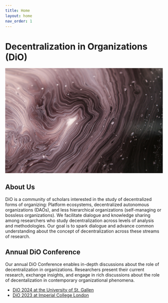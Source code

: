 ```yaml
---
title: Home
layout: home
nav_order: 1
---
```


# Decentralization in Organizations (DiO)

![cover](asset/cover.jpg)

## About Us

DiO is a community of scholars interested in the study of decentralized forms of organizing: Platform ecosystems, decentralized autonomous organizations (DAOs), and less hierarchical organizations (self-managing or bossless organizations). We facilitate dialogue and knowledge sharing among researchers who study decentralization across levels of analysis and methodologies. Our goal is to spark dialogue and advance common understanding about the concept of decentralization across these streams of research.

## Annual DiO Conference

Our annual DiO Conference enables in-depth discussions about the role of decentralization in organizations. Researchers present their current research, exchange insights, and engage in rich discussions about the role of decentalization in contemporary organizational phenomena.

- [DiO 2024 at the University of St. Gallen](/dio_2024/dio_2024.md)
- [DiO 2023 at Imperial College London](/dio_2023/dio_2023.md)
